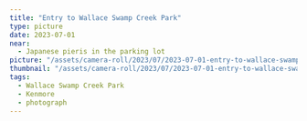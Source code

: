 ```yaml
---
title: "Entry to Wallace Swamp Creek Park"
type: picture
date: 2023-07-01
near:
  - Japanese pieris in the parking lot
picture: "/assets/camera-roll/2023/07/2023-07-01-entry-to-wallace-swamp-creek-park/20230702_014328894_iOS.jpg"
thumbnail: "/assets/camera-roll/2023/07/2023-07-01-entry-to-wallace-swamp-creek-park/20230702_014328894_iOS-thumbnail.jpg"
tags:
  - Wallace Swamp Creek Park
  - Kenmore
  - photograph
---
```

